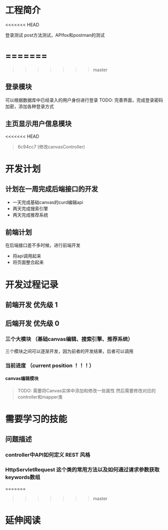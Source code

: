 # 工程简介
<<<<<<< HEAD

登录测试
post方法测试，APIfox和postman的测试

=======
=======
>>>>>>> master
## 登录模块
可以根据数据库中已经录入的用户身份进行登录
TODO: 完善界面，完成登录密码加密，添加各种登录方式
## 主页显示用户信息模块
<<<<<<< HEAD
> 6c94cc7 (修改canvasController)

# 开发计划
## 计划在一周完成后端接口的开发
* 一天完成基础canvas的curd编辑api
* 两天完成搜索引擎
* 两天完成推荐系统
## 前端计划
在后端接口差不多时候，进行前端开发
* 将api调用起来
* 将页面整合起来
# 开发过程记录
## 前端开发 优先级 1

## 后端开发 优先级 0
### 三个大模块 （基础canvas编辑、搜索引擎、推荐系统）
三个模块之间可以逐渐开发，因为前者的开发结果，后者可以调用
### 当前进度 （current position ！！！）
#### canvas编辑模块
> TODO: 需要将Canvas实体中添加和修改一些属性
> 然后需要修改对应的controller和mapper类

# 需要学习的技能

## 问题描述
### controller中API如何定义 REST 风格
### HttpServletRequest 这个类的常用方法以及如何通过请求参数获取keywords数组
=======
>>>>>>> master

# 延伸阅读

